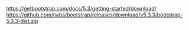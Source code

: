 https://getbootstrap.com/docs/5.3/getting-started/download/
https://github.com/twbs/bootstrap/releases/download/v5.3.3/bootstrap-5.3.3-dist.zip